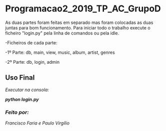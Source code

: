 # Programacao2_2019_TP_AC_GrupoD

As duas partes foram feitas em separado mas foram colocadas as duas juntas para bom funcionamento.
Para iniciar todo o trabalho execute o ficheiro "login.py" pela linha de comandos ou pela idle.

-Ficheiros de cada parte:

-1º Parte: db, main, view, music, album, artist, genres

-2º Parte: db, login, admin

## Uso Final

*Executar na consola:*

***python login.py***



### *Feito por:*
                
*Francisco Faria e
Paulo Virgílio*              



